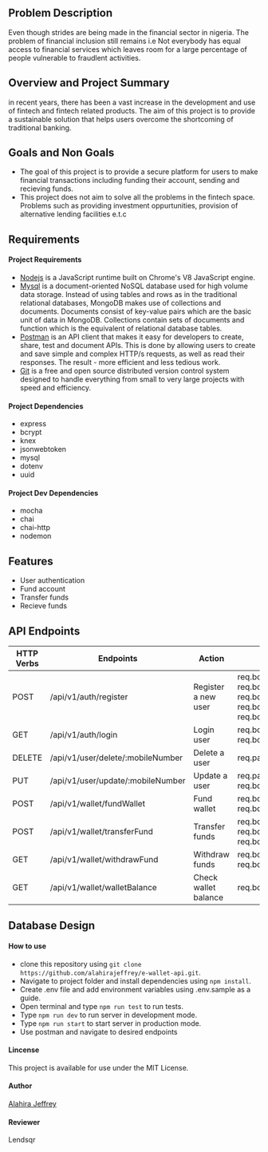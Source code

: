 ## Problem Description
Even though strides are being made in the financial sector in nigeria. The problem of financial inclusion still remains i.e Not everybody has equal access to financial services which leaves room for a large percentage of people vulnerable to fraudlent activities. 

## Overview and Project Summary
in recent years, there has been a vast increase in the development and use of fintech and fintech related products. The aim of this project is to provide a sustainable solution that helps users overcome the shortcoming of traditional banking.

## Goals and Non Goals
- The goal of this project is to provide a secure platform for users to make financial transactions including funding their account, sending and recieving funds.
- This project does not aim to solve all the problems in the fintech space. Problems such as providing investment oppurtunities, provision of alternative lending facilities e.t.c  

## Requirements
#### Project Requirements
- [Nodejs](https://nodejs.org/en/) is a JavaScript runtime built on Chrome's V8 JavaScript engine.
- [Mysql](https://www.mongodb.com/try/download/community) is a document-oriented NoSQL database used for high volume data storage. Instead of using tables and rows as in the traditional relational databases, MongoDB makes use of collections and documents. Documents consist of key-value pairs which are the basic unit of data in MongoDB. Collections contain sets of documents and function which is the equivalent of relational database tables. 
- [Postman](https://www.postman.com/downloads/) is an API client that makes it easy for developers to create, share, test and document APIs. This is done by allowing users to create and save simple and complex HTTP/s requests, as well as read their responses. The result - more efficient and less tedious work.
- [Git](https://git-scm.com/) is a free and open source distributed version control system designed to handle everything from small to very large projects with speed and efficiency.

#### Project Dependencies
- express
- bcrypt
- knex
- jsonwebtoken
- mysql
- dotenv
- uuid

#### Project Dev Dependencies
- mocha
- chai 
- chai-http
- nodemon

## Features
- User authentication
- Fund account
- Transfer funds
- Recieve funds

## API Endpoints
| HTTP Verbs | Endpoints | Action | Required |
| --- | --- | --- | --- |
| POST | /api/v1/auth/register | Register a new user | req.body.firstName <br> req.body.password <br> req.body.email <br> req.body.lastName <br> req.body.mobileNumber |
| GET | /api/v1/auth/login | Login user |  req.body.email <br> req.body.password|
| DELETE | /api/v1/user/delete/:mobileNumber | Delete a user |  req.params.mobileNumber|
| PUT | /api/v1/user/update/:mobileNumber | Update a user |  req.params.mobileNumber <br> req.body|
| POST | /api/v1/wallet/fundWallet | Fund wallet  | req.body.email <br> req.body.amountToFund |
| POST | /api/v1/wallet/transferFund | Transfer funds  | req.body.senderEmail <br> req.body.amountToTransfer <br> req.body.recieverEmail |
| GET | /api/v1/wallet/withdrawFund | Withdraw funds  | req.body.email <br> req.body.amountToWithdraw |
| GET | /api/v1/wallet/walletBalance | Check wallet balance  | req.body.email |

## Database Design

#### How to use
- clone this repository using `git clone https://github.com/alahirajeffrey/e-wallet-api.git`.
- Navigate to project folder and install dependencies using `npm install`.
- Create .env file and add environment variables using .env.sample as a guide.
- Open terminal and type `npm run test` to run tests.
- Type `npm run dev` to run server in development mode.
- Type `npm run start` to start server in production mode. 
- Use postman and navigate to desired endpoints 

#### Lincense
This project is available for use under the MIT License.

#### Author
[Alahira Jeffrey]((https://github.com/alahirajeffrey))

#### Reviewer
Lendsqr